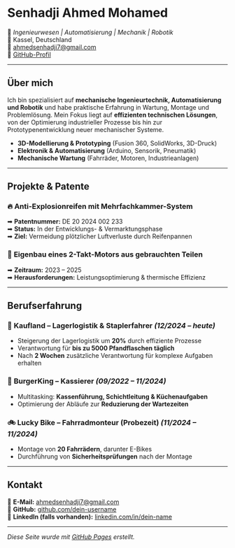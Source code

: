 
# **Senhadji Ahmed Mohamed**
🔧 *Ingenieurwesen | Automatisierung | Mechanik | Robotik*  
📍 Kassel, Deutschland  
📧 [ahmedsenhadji7@gmail.com](mailto:ahmedsenhadji7@gmail.com)  
🔗 [GitHub-Profil](https://github.com/dein-username)  

---

## **Über mich**
Ich bin spezialisiert auf **mechanische Ingenieurtechnik, Automatisierung und Robotik** und habe praktische Erfahrung in Wartung, Montage und Problemlösung. Mein Fokus liegt auf **effizienten technischen Lösungen**, von der Optimierung industrieller Prozesse bis hin zur Prototypenentwicklung neuer mechanischer Systeme.  

- **3D-Modellierung & Prototyping** (Fusion 360, SolidWorks, 3D-Druck)  
- **Elektronik & Automatisierung** (Arduino, Sensorik, Pneumatik)  
- **Mechanische Wartung** (Fahrräder, Motoren, Industrieanlagen)  

---

## **Projekte & Patente**
### 🔥 **Anti-Explosionreifen mit Mehrfachkammer-System**  
➡ **Patentnummer:** DE 20 2024 002 233  
➡ **Status:** In der Entwicklungs- & Vermarktungsphase  
➡ **Ziel:** Vermeidung plötzlicher Luftverluste durch Reifenpannen  

### 🔧 **Eigenbau eines 2-Takt-Motors aus gebrauchten Teilen**  
➡ **Zeitraum:** 2023 – 2025  
➡ **Herausforderungen:** Leistungsoptimierung & thermische Effizienz  

---

## **Berufserfahrung**
### 🏢 **Kaufland – Lagerlogistik & Staplerfahrer** *(12/2024 – heute)*  
- Steigerung der Lagerlogistik um **20%** durch effiziente Prozesse  
- Verantwortung für **bis zu 5000 Pfandflaschen täglich**  
- Nach **2 Wochen** zusätzliche Verantwortung für komplexe Aufgaben erhalten  

### 🍔 **BurgerKing – Kassierer** *(09/2022 – 11/2024)*  
- Multitasking: **Kassenführung, Schichtleitung & Küchenaufgaben**  
- Optimierung der Abläufe zur **Reduzierung der Wartezeiten**  

### 🚲 **Lucky Bike – Fahrradmonteur (Probezeit)** *(11/2024 – 11/2024)*  
- Montage von **20 Fahrrädern**, darunter E-Bikes  
- Durchführung von **Sicherheitsprüfungen** nach der Montage  

---

## **Kontakt**
📧 **E-Mail:** [ahmedsenhadji7@gmail.com](mailto:ahmedsenhadji7@gmail.com)  
🔗 **GitHub:** [github.com/dein-username](https://github.com/dein-username)  
🔗 **LinkedIn (falls vorhanden):** [linkedin.com/in/dein-name](https://linkedin.com/in/dein-name)  

---

*Diese Seite wurde mit [GitHub Pages](https://pages.github.com/) erstellt.*


